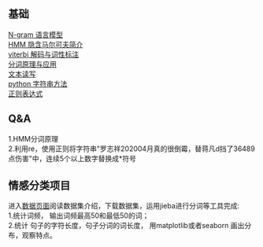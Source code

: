 ## 基础
[N-gram 语言模型](https://zhuanlan.zhihu.com/p/32829048)  
[HMM 隐含马尔可夫简介](https://zhuanlan.zhihu.com/p/224770895)  
[viterbi 解码与词性标注](https://zhuanlan.zhihu.com/p/28274845)  
[分词原理与应用](https://zhuanlan.zhihu.com/p/66904318)  
[文本读写](https://zhuanlan.zhihu.com/p/78330811)  
[python 字符串方法](https://zhuanlan.zhihu.com/p/80518649)  
[正则表达式](https://www.cnblogs.com/shenjianping/p/11647473.html)  

## Q&A
1.HMM分词原理  
2.利用re，使用正则将字符串"罗志祥202004月真的很倒霉，替蒋凡d挡了36489点伤害"中，连续5个以上数字替换成*符号  

## 情感分类项目
进入[数据页面](https://github.com/wolfkin-hth/novels/tree/master)阅读数据集介绍，下载数据集，运用jieba进行分词等工具完成:  
1.统计词频， 输出词频最高50和最低50的词；  
2.统计 句子的字符长度，句子分词的词长度， 用matplotlib或者seaborn 画出分布，观察特点。  